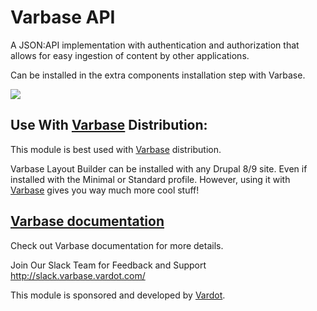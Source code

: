 # Varbase API

A JSON:API implementation with authentication and authorization that allows for easy ingestion of content by other applications.

Can be installed in the extra components installation step with Varbase.

![](https://www.drupal.org/files/issues/2021-07-12/Extra-components-Varbase--varbase_api.png)


## Use With [Varbase](https://www.drupal.org/project/varbase) Distribution:
This module is best used with [Varbase](https://www.drupal.org/project/varbase) distribution.

Varbase Layout Builder can be installed with any Drupal 8/9 site. Even if installed with the Minimal or Standard profile.
However, using it with [Varbase](https://www.drupal.org/project/varbase) gives you way much more cool stuff!

## [Varbase documentation](https://docs.varbase.vardot.com/dev-docs/understanding-varbase/optional-components/varbase-api)
Check out Varbase documentation for more details.

Join Our Slack Team for Feedback and Support
http://slack.varbase.vardot.com/

This module is sponsored and developed by [Vardot](https://www.drupal.org/vardot).